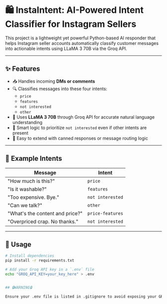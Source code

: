 # 🛍️ InstaIntent: AI-Powered Intent Classifier for Instagram Sellers

This project is a lightweight yet powerful Python-based AI responder that helps Instagram seller accounts automatically classify customer messages into actionable intents using LLaMA 3 70B via the Groq API.

---

## ✨ Features

- 📥 Handles incoming **DMs or comments**
- 🔍 Classifies messages into these four intents:
  - `price`
  - `features`
  - `not interested`
  - `other`
- 🤖 Uses **LLaMA 3 70B** through Groq API for accurate natural language understanding
- 🧠 Smart logic to prioritize `not interested` even if other intents are present
- 🔧 Easy to extend with canned responses or message routing logic

---

## 🧠 Example Intents

| Message | Intent |
|--------|--------|
| "How much is this?" | `price` |
| "Is it washable?" | `features` |
| "Too expensive. Bye." | `not interested` |
| "Can we talk?" | `other` |
| "What's the content and price?" | `price-features` |
| "Overpriced crap. No thanks." | `not interested` |

---

## 🚀 Usage

```bash
# Install dependencies
pip install -r requirements.txt

# Add your Groq API key in a `.env` file
echo "GROQ_API_KEY=your_key_here" > .env


## 🔒WARNING🔒

Ensure your .env file is listed in .gitignore to avoid exposing your GROQ_API_KEY publicly.
